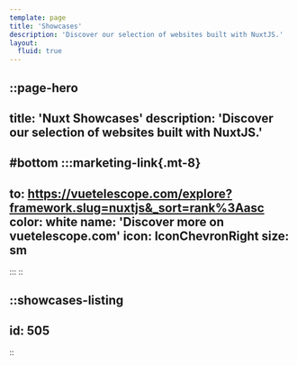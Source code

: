 ```yaml
---
template: page
title: 'Showcases'
description: 'Discover our selection of websites built with NuxtJS.'
layout:
  fluid: true
---
```


::page-hero
---
title: 'Nuxt Showcases'
description: 'Discover our selection of websites built with NuxtJS.'
---
#bottom
  :::marketing-link{.mt-8}
  ---
  to: https://vuetelescope.com/explore?framework.slug=nuxtjs&_sort=rank%3Aasc
  color: white
  name: 'Discover more on vuetelescope.com'
  icon: IconChevronRight
  size: sm
  ---
  :::
::

::showcases-listing
---
id: 505
---
::
